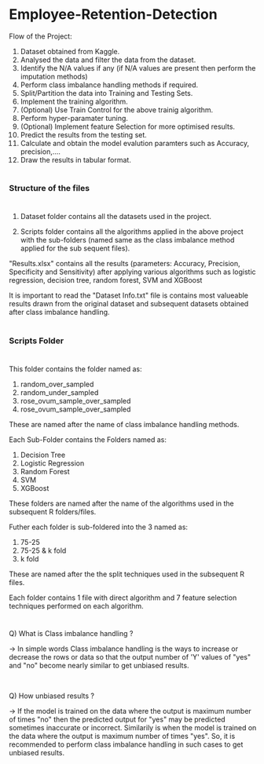 # Employee-Retention-Detection

Flow of the Project:
1. Dataset obtained from Kaggle.
2. Analysed the data and filter the data from the dataset.
3. Identify the N/A values if any (if N/A values are present then perform the imputation methods)
4. Perform class imbalance handling methods if required.
5. Split/Partition the data into Training and Testing Sets.
6. Implement the training algorithm.
7. (Optional) Use Train Control for the above trainig algorithm.
8. Perform hyper-paramater tuning.
9. (Optional) Implement feature Selection for more optimised results.
10. Predict the results from the testing set.
11. Calculate and obtain the model evalution paramters such as Accuracy, precision,....
12. Draw the results in tabular format.

#

<html>
   <body>
      <h3>Structure of the files</h3>
   </body>
</html>

#
1. Dataset folder contains all the datasets used in the project.

2. Scripts folder contains all the algorithms applied in the above project with the sub-folders (named same as the class imbalance method applied for the sub sequent files).

"Results.xlsx" contains all the results (parameters: Accuracy, Precision, Specificity and Sensitivity) after applying various algorithms such as logistic regression, decision tree, random forest, SVM and XGBoost

It is important to read the "Dataset Info.txt" file is contains most valueable results drawn from the original dataset and subsequent datasets obtained after class imbalance handling.

#

<html>
   <body>
      <h3>Scripts Folder</h3>
   </body>
</html>

#

This folder contains the folder named as:
1. random_over_sampled
2. random_under_sampled
3. rose_ovum_sample_over_sampled
4. rose_ovum_sample_over_sampled

These are named after the name of class imbalance handling methods.


Each Sub-Folder contains the Folders named as:
1. Decision Tree
2. Logistic Regression
3. Random Forest
4. SVM
5. XGBoost

These folders are named after the name of the algorithms used in the subsequent R folders/files.

Futher each folder is sub-foldered into the 3 named as:
1. 75-25
2. 75-25 & k fold
3. k fold
   
These are named after the the split techniques used in the subsequent R files.

Each folder contains 1 file with direct algorithm and 7 feature selection techniques performed on each algorithm.

#
Q) What is Class imbalance handling ?

-> In simple words Class imbalance handling is the ways to increase or decrease the rows or data so that the output number of 'Y' values of "yes" and "no" become nearly similar to get unbiased results.
<html>
   <body>
      <br>
   </body>
</html>

Q) How unbiased results ?

-> If the model is trained on the data where the output is maximum number of times "no" then the predicted output for "yes" may be predicted sometimes inaccurate or incorrect. Similarily is when the model is trained on the data where the output is maximum number of times "yes". So, it is recommended to perform class imbalance handling in such cases to get unbiased results.
#
